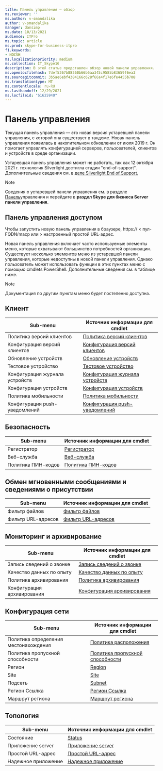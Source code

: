 ```yaml
---
title: Панель управления — обзор
ms.reviewer: ''
ms.author: v-smandalika
author: v-smandalika
manager: dansimp
ms.date: 10/13/2021
audience: ITPro
ms.topic: article
ms.prod: skype-for-business-itpro
f1.keywords:
- NOCSH
ms.localizationpriority: medium
ms.collection: IT_Skype16
description: В этой статье представлен обзор новой панели управления.
ms.openlocfilehash: 7def5267b88260b66b6aa345c9585b83659f6ea3
ms.sourcegitcommit: 3b5ae6ebf4384166c628f66a4f17e6fe4455b708
ms.translationtype: MT
ms.contentlocale: ru-RU
ms.lasthandoff: 12/29/2021
ms.locfileid: "61625940"
---
```

# <a name="control-panel"></a>Панель управления

Текущая панель управления — это новая версия устаревшей панели управления, с которой она существует в тандеме. Новая панель управления появилась в накопительном обновлении от июля 2019 г. Он помогает управлять конфигурацией серверов, пользователей, клиентов и устройств в среде организации.

Устаревшая панель управления может не работать, так как 12 октября 2021 г. технология Silverlight достигла стадии "end-of-support". Дополнительные сведения см. в [деле Silverlight End of Support.](https://support.microsoft.com/windows/silverlight-end-of-support-0a3be3c7-bead-e203-2dfd-74f0a64f1788)

> [!NOTE]
> Сведения о устаревшей панели управления см. в разделе [Панель](../SfbServer/management-tools/install-and-open-administrative-tools.md)управления и перейдите в **раздел Skype для бизнеса Server панели управления.**

## <a name="access-control-panel"></a>Панель управления доступом

Чтобы запустить новую панель управления в браузере, https:// &lt; пул-FQDN/macp или &gt; настроенный простой URL-адрес.

Новая панель управления включает часто используемые элементы меню, которые охватывают большинство потребностей организации. Существует несколько элементов меню из устаревшей панели управления, которые недоступны в новой панели управления. Однако пользователь может использовать функции в этих пунктах меню с помощью cmdlets PowerShell. Дополнительные сведения см. в таблице ниже.

> [!NOTE]
> Документация по другим пунктам меню будет постепенно доступна.

## <a name="client"></a>Клиент

|Sub-menu  |Источник информации для cmdlet  |
|---------|---------|
|Политика версий клиентов         |    [Политика версий клиентов](use-powershell-client-menu.md#client-version-policy)     |
|Конфигурация версий клиентов      |  [Конфигурация версий клиентов](use-powershell-client-menu.md#client-version-configuration)       |
|Обновление устройств    | [Обновление устройств](use-powershell-client-menu.md#device-update)        |
|Тестовое устройство     | [Тестовое устройство](use-powershell-client-menu.md#test-device)        |
|Конфигурация журнала устройств         |    [Конфигурация журнала устройств](use-powershell-client-menu.md#device-log-configuration)     |
|Конфигурация устройств         |    [Конфигурация устройств](use-powershell-client-menu.md#device-configuration)     |
|Политика мобильности         |    [Политика мобильности](use-powershell-client-menu.md#mobility-policy)     |
|Конфигурация push-уведомлений         |    [Конфигурация push-уведомлений](use-powershell-client-menu.md#push-notification-configuration)     |

## <a name="security"></a>Безопасность

|Sub-menu  |Источник информации для cmdlet  |
|---------|---------|
|Регистратор         |    [Регистратор](use-powershell-security-menu.md#registrar)     |
|Веб-служба      |  [Веб-служба](use-powershell-security-menu.md#web-service)       |
|Политика ПИН-кодов    | [Политика ПИН-кодов](use-powershell-security-menu.md#pin-policy)        |

## <a name="im-and-presence"></a>Обмен мгновенными сообщениями и сведениями о присутствии

|Sub-menu  |Источник информации для cmdlet  |
|---------|---------|
|Фильтр файлов         |    [Фильтр файлов](use-powershell-im-and-presence-menu.md#file-filter)     |
|Фильтр URL-адресов      |  [Фильтр URL-адресов](use-powershell-im-and-presence-menu.md#url-filter)       |

## <a name="monitoring-and-archiving"></a>Мониторинг и архивирование

|Sub-menu  |Источник информации для cmdlet  |
|---------|---------|
|Запись сведений о звонке       |    [Запись сведений о звонке](use-powershell-monitoring-and-archiving-menu.md#call-detail-recording)     |
|Качество данных по опыту      |  [Качество данных по опыту](use-powershell-monitoring-and-archiving-menu.md#quality-of-experience-data)       |
|Политика архивирования       |    [Политика архивирования](use-powershell-monitoring-and-archiving-menu.md#archiving-policy)     |
|Конфигурация архивирования      |  [Конфигурация архивирования](use-powershell-monitoring-and-archiving-menu.md#archiving-configuration)       |

## <a name="network-configuration"></a>Конфигурация сети

|Sub-menu  |Источник информации для cmdlet  |
|---------|---------|
|Политика определения местонахождения       |    [Политика расположения](use-powershell-network-configuration-menu.md#location-policy)     |
|Политика пропускной способности      |  [Политика пропускной способности](use-powershell-network-configuration-menu.md#bandwidth-policy)       |
|Регион       |    [Region](use-powershell-network-configuration-menu.md#region)     |
|Site      |  [Site](use-powershell-network-configuration-menu.md#site)       |
|Подсеть      |  [Subnet](use-powershell-network-configuration-menu.md#subnet)       |
|Регион Ссылка       |    [Регион Ссылка](use-powershell-network-configuration-menu.md#region-link)     |
|Маршрут региона      |  [Маршрут региона](use-powershell-network-configuration-menu.md#region-route)       |

## <a name="topology"></a>Топология

|Sub-menu  |Источник информации для cmdlet  |
|---------|---------|
|Состояние       |    [Status](use-powershell-topology-menu.md#status)     |
|Приложение server      |  [Приложение server](use-powershell-topology-menu.md#server-application)       |
|Простой URL-адрес       |    [Простой URL-адрес](use-powershell-topology-menu.md#simple-url)     |
|Надежное приложение       |    [Надежное приложение](use-powershell-topology-menu.md#trusted-application)     |
